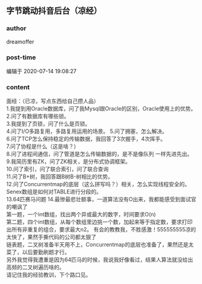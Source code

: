 ## 字节跳动抖音后台（凉经）
### author 
dreamoffer
### post-time 

编辑于  2020-07-14 19:08:27
### content 
<div class="post-topic-des nc-post-content">
 <div>
  <span style="color:#333333;">
   面经：（已凉，写点东西给自己攒人品）
  </span>
 </div>
 <div>
  <span style="color:#333333;">
   1.我提到用Oracle数据库，问了我Mysql跟Oracle的区别，Oracle使用上的优势。
  </span>
 </div>
 <div>
  <span style="color:#333333;">
   2.问了有数据库有哪些锁。
  </span>
 </div>
 <div>
  <span style="color:#333333;">
   3.我提到了页锁，问了什么是页锁。
  </span>
 </div>
 <div>
  <span style="color:#333333;">
   4.问了I/O多路复用，多路复用运用的场景。
  </span>
  <span style="color:#333333;">
   5.问了拥塞，怎么解决。
  </span>
 </div>
 <div>
  <span style="color:#333333;">
   6.问了TCP怎么保持稳定的传输数据，我回答了3次握手，4次挥手。
  </span>
 </div>
 <div>
  <span style="color:#333333;">
   7.问了协程是什么（这是啥？）
  </span>
 </div>
 <div>
  <span style="color:#333333;">
   8.问了进程间通信，问了管道是怎么传输数据的，是不是像队列 一样先进先出。
  </span>
 </div>
 <div>
  <span style="color:#333333;">
   9.我简历里有ZK，问了ZK相关，是分布式协调框架。
  </span>
 </div>
 <div>
  <span style="color:#333333;">
   10.问了索引，问了联合索引，问了联合查询
  </span>
 </div>
 <div>
  <span style="color:#333333;">
   11.问了B+树，我回答跟B树B-树相比的优势。
  </span>
 </div>
 <div>
  <span style="color:#333333;">
   12.问了Concurrentmap的底层（这么拼写吗？）相关，怎么实现线程安全的。Senex数组是如何对TABLE进行分段的。
  </span>
 </div>
 <div>
  <span style="color:#333333;">
   13.64匹赛马问题 14.最惨最悲壮额事，一道算法没有O出来，我都能感受到面试官的嘲讽了
  </span>
 </div>
 <div>
  <span style="color:#333333;">
   第一题，一个int数组，找出两个异或最大的数字，时间要求O(n)
  </span>
 </div>
 <div>
  <span style="color:#333333;">
   第二题，四个int数组，从每个数组里边挑一个数，加起来等于指定数，要求打印出所有非重复的组合，要求最大n2。 有会的教教我，不胜感激！555555555凉的太快了，果然手撕代码的公司都太狠了
  </span>
 </div>
 <div>
  <span style="color:#333333;">
   链表题，二叉树准备半天用不上，Concurrentmap的底层也准备了，果然还是太菜了，以后要勤刷题才行。
  </span>
 </div>
 <div>
  <span style="color:#333333;">
   另外我觉得我遭重是因为64匹马的时候，我说我好像看过，结果人算法就没给出高频的二叉树遍历啥的。
  </span>
 </div>
 <div>
  <span style="color:#333333;">
   请记住我的经验教训，下个路口见。
  </span>
 </div>
</div>

